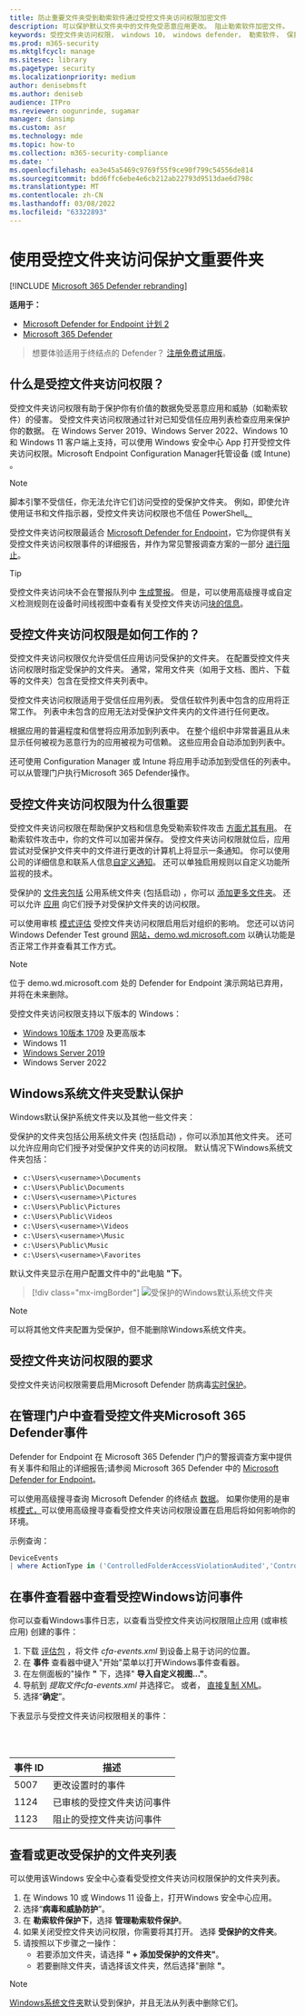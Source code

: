 ```yaml
---
title: 防止重要文件夹受到勒索软件通过受控文件夹访问权限加密文件
description: 可以保护默认文件夹中的文件免受恶意应用更改。 阻止勒索软件加密文件。
keywords: 受控文件夹访问权限， windows 10， windows defender， 勒索软件， 保护， 文件， 文件夹
ms.prod: m365-security
ms.mktglfcycl: manage
ms.sitesec: library
ms.pagetype: security
ms.localizationpriority: medium
author: denisebmsft
ms.author: deniseb
audience: ITPro
ms.reviewer: oogunrinde, sugamar
manager: dansimp
ms.custom: asr
ms.technology: mde
ms.topic: how-to
ms.collection: m365-security-compliance
ms.date: ''
ms.openlocfilehash: ea3e45a5469c9769f55f9ce90f799c54556de814
ms.sourcegitcommit: bdd6ffc6ebe4e6cb212ab22793d9513dae6d798c
ms.translationtype: MT
ms.contentlocale: zh-CN
ms.lasthandoff: 03/08/2022
ms.locfileid: "63322893"
---
```

# <a name="protect-important-folders-with-controlled-folder-access"></a>使用受控文件夹访问保护文重要件夹

[!INCLUDE [Microsoft 365 Defender rebranding](../../includes/microsoft-defender.md)]

**适用于：**

- [Microsoft Defender for Endpoint 计划 2](https://go.microsoft.com/fwlink/p/?linkid=2154037)
- [Microsoft 365 Defender](https://go.microsoft.com/fwlink/?linkid=2118804)

> 想要体验适用于终结点的 Defender？ [注册免费试用版](https://signup.microsoft.com/create-account/signup?products=7f379fee-c4f9-4278-b0a1-e4c8c2fcdf7e&ru=https://aka.ms/MDEp2OpenTrial?ocid=docs-wdatp-assignaccess-abovefoldlink)。

## <a name="what-is-controlled-folder-access"></a>什么是受控文件夹访问权限？

受控文件夹访问权限有助于保护你有价值的数据免受恶意应用和威胁（如勒索软件）的侵害。 受控文件夹访问权限通过针对已知受信任应用列表检查应用来保护你的数据。 在 Windows Server 2019、Windows Server 2022、Windows 10 和 Windows 11 客户端上支持，可以使用 Windows 安全中心 App 打开受控文件夹访问权限。Microsoft Endpoint Configuration Manager托管设备 (或 Intune) 。

> [!NOTE]
> 脚本引擎不受信任，你无法允许它们访问受控的受保护文件夹。 例如，即使允许使用证书和文件指示器，受控文件夹访问权限也不信任 PowerShell[。](/microsoft-365/security/defender-endpoint/indicator-certificates)

受控文件夹访问权限最适合 [Microsoft Defender for Endpoint](microsoft-defender-endpoint.md)，它为你提供有关受控文件夹访问权限事件的详细报告，并作为常见警报调查方案的一部分 [进行阻止](investigate-alerts.md)。

> [!TIP]
> 受控文件夹访问块不会在警报队列中 [生成警报](alerts-queue.md)。 但是，可以使用高级搜寻或自定义检测规则在设备时间线视图中[](investigate-machines.md)查看有关受控文件夹访问[块的信息](custom-detection-rules.md)。[](advanced-hunting-overview.md)

## <a name="how-does-controlled-folder-access-work"></a>受控文件夹访问权限是如何工作的？

受控文件夹访问权限仅允许受信任应用访问受保护的文件夹。 在配置受控文件夹访问权限时指定受保护的文件夹。 通常，常用文件夹（如用于文档、图片、下载等的文件夹）包含在受控文件夹列表中。

受控文件夹访问权限适用于受信任应用列表。 受信任软件列表中包含的应用将正常工作。 列表中未包含的应用无法对受保护文件夹内的文件进行任何更改。

根据应用的普遍程度和信誉将应用添加到列表中。 在整个组织中非常普遍且从未显示任何被视为恶意行为的应用被视为可信赖。 这些应用会自动添加到列表中。

还可使用 Configuration Manager 或 Intune 将应用手动添加到受信任的列表中。 可以从管理门户执行Microsoft 365 Defender操作。

## <a name="why-controlled-folder-access-is-important"></a>受控文件夹访问权限为什么很重要

受控文件夹访问权限在帮助保护文档和信息免受勒索软件攻击 [方面尤其有用](https://www.microsoft.com/wdsi/threats/ransomware)。 在勒索软件攻击中，你的文件可以加密并保存。 受控文件夹访问权限就位后，应用尝试对受保护文件夹中的文件进行更改的计算机上将显示一条通知。 你可以使用公司的详细信息和联系人信息[自定义通知](attack-surface-reduction-rules-deployment-implement.md#customize-attack-surface-reduction-rules)。 还可以单独启用规则以自定义功能所监视的技术。

受保护的 [文件夹包括](#review-controlled-folder-access-events-in-windows-event-viewer) 公用系统文件夹 (包括启动) ，你可以 [添加更多文件夹](customize-controlled-folders.md#protect-additional-folders)。 还可以允许 [应用](customize-controlled-folders.md#allow-specific-apps-to-make-changes-to-controlled-folders) 向它们授予对受保护文件夹的访问权限。

可以使用审核 [模式评估](audit-windows-defender.md) 受控文件夹访问权限启用后对组织的影响。 您还可以访问 Windows Defender Test ground [网站，demo.wd.microsoft.com](https://demo.wd.microsoft.com?ocid=cx-wddocs-testground) 以确认功能是否正常工作并查看其工作方式。

> [!NOTE]
> 位于 demo.wd.microsoft.com 处的 Defender for Endpoint 演示网站已弃用，并将在未来删除。

受控文件夹访问权限支持以下版本的 Windows：

- [Windows 10版本 1709](/windows/whats-new/whats-new-windows-10-version-1709) 及更高版本
- Windows 11
- [Windows Server 2019](/windows-server/get-started-19/whats-new-19)
- Windows Server 2022

## <a name="windows-system-folders-are-protected-by-default"></a>Windows系统文件夹受默认保护

Windows默认保护系统文件夹以及其他一些文件夹：

受保护的文件夹包括公用系统文件夹 (包括启动) ，你可以添加其他文件夹。 还可以允许应用向它们授予对受保护文件夹的访问权限。  默认情况下Windows系统文件夹包括：

- `c:\Users\<username>\Documents`
- `c:\Users\Public\Documents`
- `c:\Users\<username>\Pictures`
- `c:\Users\Public\Pictures`
- `c:\Users\Public\Videos`
- `c:\Users\<username>\Videos`
- `c:\Users\<username>\Music`
- `c:\Users\Public\Music`
- `c:\Users\<username>\Favorites`

默认文件夹显示在用户配置文件中的"此电脑 **"下**。
   > [!div class="mx-imgBorder"]
   > ![受保护的Windows默认系统文件夹](images/defaultfolders.png)

> [!NOTE]
> 可以将其他文件夹配置为受保护，但不能删除Windows系统文件夹。

## <a name="requirements-for-controlled-folder-access"></a>受控文件夹访问权限的要求

受控文件夹访问权限需要启用Microsoft Defender 防病毒[实时保护](configure-real-time-protection-microsoft-defender-antivirus.md)。

## <a name="review-controlled-folder-access-events-in-the-microsoft-365-defender-portal"></a>在管理门户中查看受控文件夹Microsoft 365 Defender事件

Defender for Endpoint 在 Microsoft 365 Defender 门户的警报调查方案中提供有关事件和阻止的详细[](investigate-alerts.md)报告;请参阅 Microsoft 365 Defender 中的 [Microsoft Defender for Endpoint](../defender/microsoft-365-security-center-mde.md)。

可以使用高级搜寻查询 Microsoft Defender 的终结点 [数据](advanced-hunting-overview.md)。 如果你使用的是审核[模式，](audit-windows-defender.md)可以使用高级搜寻查看受控文件夹[](advanced-hunting-overview.md)访问权限设置在启用后将如何影响你的环境。

示例查询：

```PowerShell
DeviceEvents
| where ActionType in ('ControlledFolderAccessViolationAudited','ControlledFolderAccessViolationBlocked')
```

## <a name="review-controlled-folder-access-events-in-windows-event-viewer"></a>在事件查看器中查看受控Windows访问事件

你可以查看Windows事件日志，以查看当受控文件夹访问权限阻止应用 (或审核应用) 创建的事件：

1. 下载 [评估包](https://aka.ms/mp7z2w) ，将文件 *cfa-events.xml* 到设备上易于访问的位置。
2. 在 **事件** 查看器中键入"开始"菜单以打开Windows事件查看器。
3. 在左侧面板的"操作 **"** 下，选择" **导入自定义视图..."**。
4. 导航到 *提取文件cfa-events.xml* 并选择它。 或者， [直接复制 XML](event-views.md)。
5. 选择“**确定**”。

下表显示与受控文件夹访问权限相关的事件：

<br/><br/>

|事件 ID|描述|
|---|---|
|5007|更改设置时的事件|
|1124|已审核的受控文件夹访问事件|
|1123|阻止的受控文件夹访问事件|

## <a name="view-or-change-the-list-of-protected-folders"></a>查看或更改受保护的文件夹列表

可以使用该Windows 安全中心查看受受控文件夹访问权限保护的文件夹列表。

1. 在 Windows 10 或 Windows 11 设备上，打开Windows 安全中心应用。
2. 选择“**病毒和威胁防护**”。
3. 在 **勒索软件保护下**，选择 **管理勒索软件保护**。
4. 如果关闭受控文件夹访问权限，你需要将其打开。 选择 **受保护的文件夹**。
5. 请按照以下步骤之一操作：
   - 若要添加文件夹，请选择 **" + 添加受保护的文件夹"**。
   - 若要删除文件夹，请选择该文件夹，然后选择"删除 **"**。

> [!NOTE]
> [Windows系统文件夹](#windows-system-folders-are-protected-by-default)默认受到保护，并且无法从列表中删除它们。
